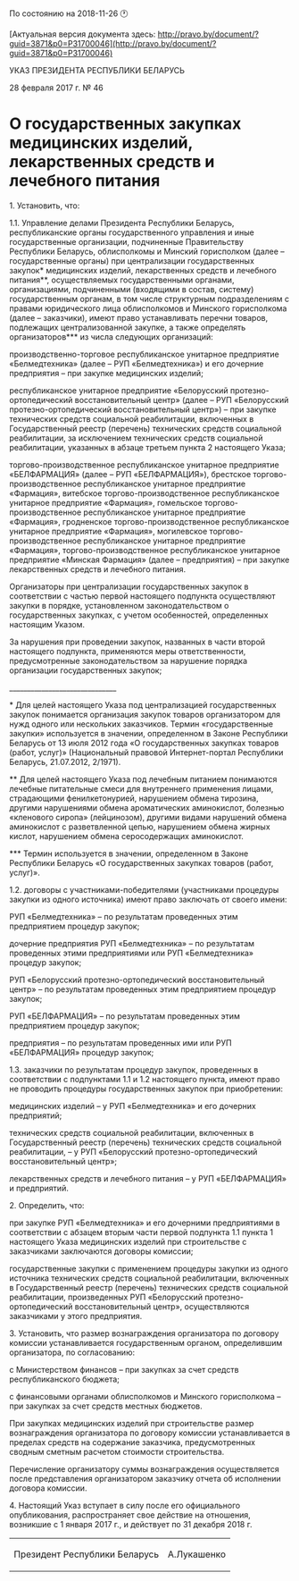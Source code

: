 По состоянию на 2018-11-26 &#x1F550;

[Актуальная версия документа здесь: http://pravo.by/document/?guid=3871&p0=P31700046](http://pravo.by/document/?guid=3871&p0=P31700046)

<p>УКАЗ ПРЕЗИДЕНТА РЕСПУБЛИКИ БЕЛАРУСЬ</p>
<p>28 февраля 2017 г. № 46</p>
<h1>О государственных закупках медицинских изделий, лекарственных средств и лечебного питания</h1>
<p>1. Установить, что:</p>
<p>1.1. Управление делами Президента Республики Беларусь, республиканские органы государственного управления и иные государственные организации, подчиненные Правительству Республики Беларусь, облисполкомы и Минский горисполком (далее – государственные органы) при централизации государственных закупок* медицинских изделий, лекарственных средств и лечебного питания**, осуществляемых государственными органами, организациями, подчиненными (входящими в состав, систему) государственным органам, в том числе структурным подразделениям с правами юридического лица облисполкомов и Минского горисполкома (далее – заказчики), имеют право устанавливать перечни товаров, подлежащих централизованной закупке, а также определять организаторов*** из числа следующих организаций:</p>
<p>производственно-торговое республиканское унитарное предприятие «Белмедтехника» (далее – РУП «Белмедтехника») и его дочерние предприятия – при закупке медицинских изделий;</p>
<p>республиканское унитарное предприятие «Белорусский протезно-ортопедический восстановительный центр» (далее – РУП «Белорусский протезно-ортопедический восстановительный центр») – при закупке технических средств социальной реабилитации, включенных в Государственный реестр (перечень) технических средств социальной реабилитации, за исключением технических средств социальной реабилитации, указанных в абзаце третьем пункта 2 настоящего Указа;</p>
<p>торгово-производственное республиканское унитарное предприятие «БЕЛФАРМАЦИЯ» (далее – РУП «БЕЛФАРМАЦИЯ»), брестское торгово-производственное республиканское унитарное предприятие «Фармация», витебское торгово-производственное республиканское унитарное предприятие «Фармация», гомельское торгово-производственное республиканское унитарное предприятие «Фармация», гродненское торгово-производственное республиканское унитарное предприятие «Фармация», могилевское торгово-производственное республиканское унитарное предприятие «Фармация», торгово-производственное республиканское унитарное предприятие «Минская Фармация» (далее – предприятия) – при закупке лекарственных средств и лечебного питания.</p>
<p>Организаторы при централизации государственных закупок в соответствии с частью первой настоящего подпункта осуществляют закупки в порядке, установленном законодательством о государственных закупках, с учетом особенностей, определенных настоящим Указом.</p>
<p>За нарушения при проведении закупок, названных в части второй настоящего подпункта, применяются меры ответственности, предусмотренные законодательством за нарушение порядка организации государственных закупок;</p>
<p>______________________________</p>
<p>* Для целей настоящего Указа под централизацией государственных закупок понимается организация закупок товаров организатором для нужд одного или нескольких заказчиков. Термин «государственные закупки» используется в значении, определенном в Законе Республики Беларусь от 13 июля 2012 года «О государственных закупках товаров (работ, услуг)» (Национальный правовой Интернет-портал Республики Беларусь, 21.07.2012, 2/1971).</p>
<p>** Для целей настоящего Указа под лечебным питанием понимаются лечебные питательные смеси для внутреннего применения лицами, страдающими фенилкетонурией, нарушением обмена тирозина, другими нарушениями обмена ароматических аминокислот, болезнью «кленового сиропа» (лейцинозом), другими видами нарушений обмена аминокислот с разветвленной цепью, нарушением обмена жирных кислот, нарушением обмена серосодержащих аминокислот.</p>
<p>*** Термин используется в значении, определенном в Законе Республики Беларусь «О государственных закупках товаров (работ, услуг)».</p>
<p>1.2. договоры с участниками-победителями (участниками процедуры закупки из одного источника) имеют право заключать от своего имени:</p>
<p>РУП «Белмедтехника» – по результатам проведенных этим предприятием процедур закупок;</p>
<p>дочерние предприятия РУП «Белмедтехника» – по результатам проведенных этими предприятиями или РУП «Белмедтехника» процедур закупок;</p>
<p>РУП «Белорусский протезно-ортопедический восстановительный центр» – по результатам проведенных этим предприятием процедур закупок;</p>
<p>РУП «БЕЛФАРМАЦИЯ» – по результатам проведенных этим предприятием процедур закупок;</p>
<p>предприятия – по результатам проведенных ими или РУП «БЕЛФАРМАЦИЯ» процедур закупок;</p>
<p>1.3. заказчики по результатам процедур закупок, проведенных в соответствии с подпунктами 1.1 и 1.2 настоящего пункта, имеют право не проводить процедуры государственных закупок при приобретении:</p>
<p>медицинских изделий – у РУП «Белмедтехника» и его дочерних предприятий;</p>
<p>технических средств социальной реабилитации, включенных в Государственный реестр (перечень) технических средств социальной реабилитации, – у РУП «Белорусский протезно-ортопедический восстановительный центр»;</p>
<p>лекарственных средств и лечебного питания – у РУП «БЕЛФАРМАЦИЯ» и предприятий.</p>
<p>2. Определить, что:</p>
<p>при закупке РУП «Белмедтехника» и его дочерними предприятиями в соответствии с абзацем вторым части первой подпункта 1.1 пункта 1 настоящего Указа медицинских изделий при строительстве с заказчиками заключаются договоры комиссии;</p>
<p>государственные закупки с применением процедуры закупки из одного источника технических средств социальной реабилитации, включенных в Государственный реестр (перечень) технических средств социальной реабилитации, произведенных РУП «Белорусский протезно-ортопедический восстановительный центр», осуществляются заказчиками у этого предприятия.</p>
<p>3. Установить, что размер вознаграждения организатора по договору комиссии устанавливается государственным органом, определившим организатора, по согласованию:</p>
<p>с Министерством финансов – при закупках за счет средств республиканского бюджета;</p>
<p>с финансовыми органами облисполкомов и Минского горисполкома – при закупках за счет средств местных бюджетов.</p>
<p>При закупках медицинских изделий при строительстве размер вознаграждения организатора по договору комиссии устанавливается в пределах средств на содержание заказчика, предусмотренных сводным сметным расчетом стоимости строительства.</p>
<p>Перечисление организатору суммы вознаграждения осуществляется после представления организатором заказчику отчета об исполнении договора комиссии.</p>
<p>4. Настоящий Указ вступает в силу после его официального опубликования, распространяет свое действие на отношения, возникшие с 1 января 2017 г., и действует по 31 декабря 2018 г.</p>
<p></p>
<table><tr>
<td><p>Президент Республики Беларусь</p></td>
<td><p>А.Лукашенко</p></td>
</tr></table>
<p></p>